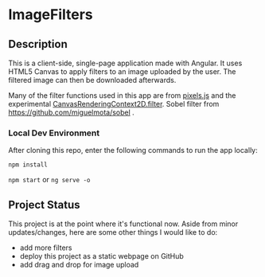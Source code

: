 # ImageFilters

## Description

This is a client-side, single-page application made with Angular. It uses HTML5 Canvas to apply filters to an image uploaded by the user. The filtered image can then be downloaded afterwards.

Many of the filter functions used in this app are from [pixels.js](https://github.com/silvia-odwyer/pixels.js) and the experimental [CanvasRenderingContext2D.filter](https://developer.mozilla.org/en-US/docs/Web/API/CanvasRenderingContext2D/filter). Sobel filter from https://github.com/miguelmota/sobel .

### Local Dev Environment

After cloning this repo, enter the following commands to run the app locally:

`npm install`

`npm start` or `ng serve -o`

## Project Status

This project is at the point where it's functional now. Aside from minor updates/changes, here are some other things I would like to do:
* add more filters
* deploy this project as a static webpage on GitHub
* add drag and drop for image upload